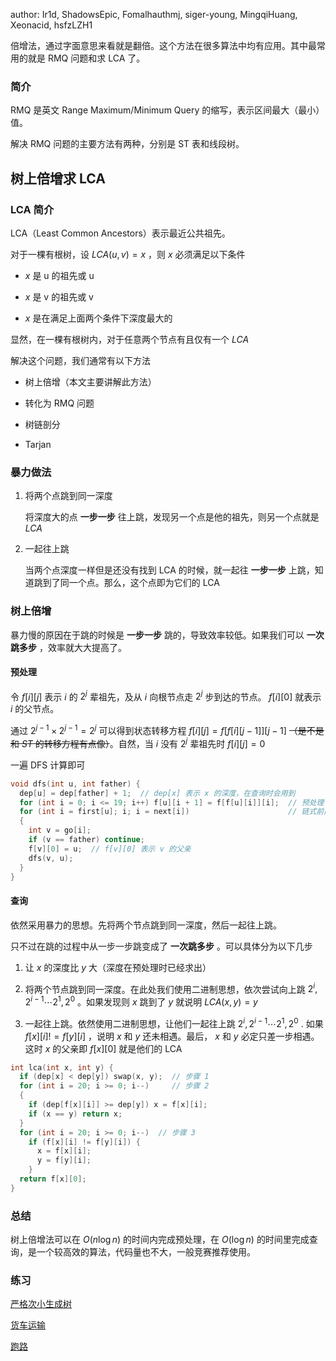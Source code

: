 author: Ir1d, ShadowsEpic, Fomalhauthmj, siger-young, MingqiHuang, Xeonacid, hsfzLZH1

倍增法，通过字面意思来看就是翻倍。这个方法在很多算法中均有应用。其中最常用的就是 RMQ 问题和求 LCA 了。

### 简介

RMQ 是英文 Range Maximum/Minimum Query 的缩写，表示区间最大（最小）值。

解决 RMQ 问题的主要方法有两种，分别是 ST 表和线段树。

## 树上倍增求 LCA

### LCA 简介

LCA（Least Common Ancestors）表示最近公共祖先。

对于一棵有根树，设 $LCA(u,v)=x$ ，则 $x$ 必须满足以下条件

-    $x$ 是 u 的祖先或 u

-    $x$ 是 v 的祖先或 v

-    $x$ 是在满足上面两个条件下深度最大的

显然，在一棵有根树内，对于任意两个节点有且仅有一个 $LCA$ 

解决这个问题，我们通常有以下方法

-   树上倍增（本文主要讲解此方法）

-   转化为 RMQ 问题

-   树链剖分

-   Tarjan

### 暴力做法

1.  将两个点跳到同一深度

    将深度大的点 **一步一步** 往上跳，发现另一个点是他的祖先，则另一个点就是 $LCA$ 

2.  一起往上跳

    当两个点深度一样但是还没有找到 LCA 的时候，就一起往 **一步一步** 上跳，知道跳到了同一个点。那么，这个点即为它们的 LCA

### 树上倍增

暴力慢的原因在于跳的时候是 **一步一步** 跳的，导致效率较低。如果我们可以 **一次跳多步** ，效率就大大提高了。

#### 预处理

令 $f[i][j]$ 表示 $i$ 的 $2^j$ 辈祖先，及从 $i$ 向根节点走 $2^j$ 步到达的节点。 $f[i][0]$ 就表示 $i$ 的父节点。

通过 $2^{j-1}\times 2^{j-1}=2^j$ 可以得到状态转移方程 $f[i][j]=f[f[i][j-1]][j-1]$ ~~（是不是和 $ST$ 的转移方程有点像）~~。自然，当 $i$ 没有 $2^j$ 辈祖先时 $f[i][j]=0$ 

一遍 DFS 计算即可

```cpp
void dfs(int u, int father) {
  dep[u] = dep[father] + 1;  // dep[x] 表示 x 的深度，在查询时会用到
  for (int i = 0; i <= 19; i++) f[u][i + 1] = f[f[u][i]][i];  // 预处理
  for (int i = first[u]; i; i = next[i])                      // 链式前向星
  {
    int v = go[i];
    if (v == father) continue;
    f[v][0] = u;  // f[v][0] 表示 v 的父亲
    dfs(v, u);
  }
}
```

#### 查询

依然采用暴力的思想。先将两个节点跳到同一深度，然后一起往上跳。

只不过在跳的过程中从一步一步跳变成了 **一次跳多步** 。可以具体分为以下几步

1.  让 $x$ 的深度比 $y$ 大（深度在预处理时已经求出）

2.  将两个节点跳到同一深度。在此处我们使用二进制思想，依次尝试向上跳 $2^i,2^{i-1}\cdots 2^1,2^0$ 。如果发现则 $x$ 跳到了 $y$ 就说明 $LCA(x,y)=y$ 

3.  一起往上跳。依然使用二进制思想，让他们一起往上跳 $2^i,2^{i-1}\cdots 2^1,2^0$ . 如果 $f[x][i]!=f[y][i]$ ，说明 $x$ 和 $y$ 还未相遇。最后， $x$ 和 $y$ 必定只差一步相遇。这时 $x$ 的父亲即 $f[x][0]$ 就是他们的 LCA

```cpp
int lca(int x, int y) {
  if (dep[x] < dep[y]) swap(x, y);  // 步骤 1
  for (int i = 20; i >= 0; i--)     // 步骤 2
  {
    if (dep[f[x][i]] >= dep[y]) x = f[x][i];
    if (x == y) return x;
  }
  for (int i = 20; i >= 0; i--)  // 步骤 3
    if (f[x][i] != f[y][i]) {
      x = f[x][i];
      y = f[y][i];
    }
  return f[x][0];
}
```

### 总结

树上倍增法可以在 $O(n\log n)$ 的时间内完成预处理，在 $O(\log n)$ 的时间里完成查询，是一个较高效的算法，代码量也不大，一般竞赛推荐使用。

### 练习

[严格次小生成树](https://www.luogu.org/problemnew/show/P4180)

[货车运输](https://www.luogu.org/problemnew/show/P1967)

[跑路](https://www.luogu.org/problemnew/show/P1613)
